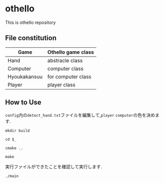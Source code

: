 # othello

This is othello repository

## File constitution
| Game | Othello game class |
----|----
| Hand | abstracle class |
| Computer | computer class |
| Hyoukakansuu | for computer class |
| Player | player class |

## How to Use

`config`内の`detect_hand.txt`ファイルを編集して,`player` `computer`の色を決めます.

`mkdir build`

`cd $_`

`cmake ..`

`make`

実行ファイルができたことを確認して実行します.

`./main`

